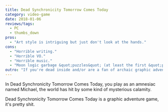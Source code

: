 ```yaml
---
title: Dead Synchronicity Tomorrow Comes Today
category: video-game
date: 2018-01-06
reviews/tags:
  - PC
  - thumbs_down
pros:
  - "Art style is intriguing but just don't look at the hands."
cons:
  - "Horrible writing."
  - "Horrible VO."
  - "Horrible music."
  - "Moon logic garbage &quot;puzzles&quot; (at least the first &quot;puzzle&quot; before I uninstalled)."
outro: "If you're dead inside and/or are a fan of archaic graphic adventure games that ask you to solve &quot;puzzles&quot; for no reason then you might be interested in Dead Synchronicity: Tomorrow Comes Today."
---
```


In Dead Synchronicity Tomorrow Comes Today, you play as an amnesiac named Michael, the world has hit by some kind of mysterious calamity.

Dead Synchronicity Tomorrow Comes Today is a graphic adventure game, it's pretty shit.
